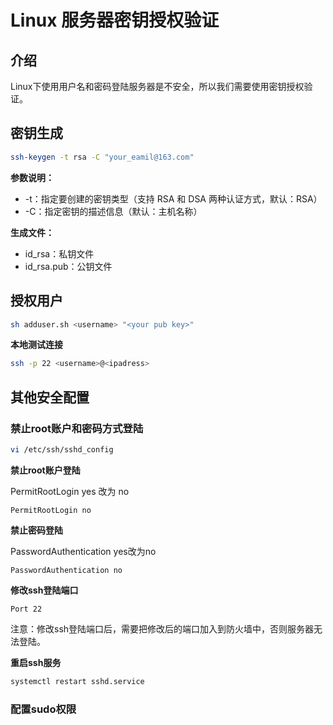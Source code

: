 # Linux 服务器密钥授权验证

## 介绍

Linux下使用用户名和密码登陆服务器是不安全，所以我们需要使用密钥授权验证。

## 密钥生成

```bash
ssh-keygen -t rsa -C "your_eamil@163.com"
```

**参数说明：**

- -t：指定要创建的密钥类型（支持 RSA 和 DSA 两种认证方式，默认：RSA）
- -C：指定密钥的描述信息（默认：主机名称）

**生成文件：**

- id_rsa：私钥文件
- id_rsa.pub：公钥文件


## 授权用户

```bash
sh adduser.sh <username> "<your pub key>"
```

**本地测试连接**

```bash
ssh -p 22 <username>@<ipadress>
```

## 其他安全配置

### 禁止root账户和密码方式登陆

```bash
vi /etc/ssh/sshd_config
```

**禁止root账户登陆** 

PermitRootLogin yes 改为 no
```text
PermitRootLogin no
```

**禁止密码登陆**

PasswordAuthentication yes改为no
```text
PasswordAuthentication no
```

**修改ssh登陆端口**

```text
Port 22
```
注意：修改ssh登陆端口后，需要把修改后的端口加入到防火墙中，否则服务器无法登陆。

**重启ssh服务**

```bash
systemctl restart sshd.service
```

### 配置sudo权限
